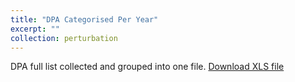 ```yaml
---
title: "DPA Categorised Per Year"
excerpt: ""
collection: perturbation
---
```


DPA full list collected and grouped into one file. 
[Download XLS file](https://github.com/phoenixml/roadmap.github.io/blob/master/files/DPA_Full_List.xlsx?raw=true)

